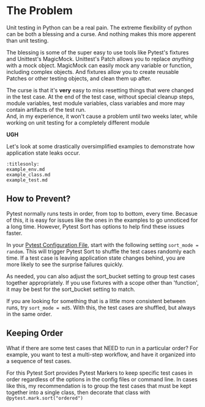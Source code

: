# The Problem

Unit testing in Python can be a real pain.
The extreme flexibility of python can be both a blessing and a curse.
And nothing makes this more apperent than unit testing.

The blessing is some of the super easy to use tools like Pytest's fixtures and Unittest's MagicMock.
Unittest's Patch allows you to replace _anything_ with a mock object.
MagicMock can easily mock any variable or function, including complex objects.
And fixtures allow you to create reusable Patches or other testing objects, and clean them up after.

The curse is that it's **very** easy to miss resetting things that were changed in the test case.
At the end of the test case, without special cleanup steps, module variables, test module variables, class variables and more may contain artifacts of the test run.  
And, in my experience, it won't cause a problem until two weeks later, while working on unit testing for a completely different module

**UGH**

Let's look at some drastically oversimplified examples to demonstrate how application state leaks occur.

```{toctree}
:titlesonly:
example_env.md
example_class.md
example_test.md
```

## How to Prevent?

Pytest normally runs tests in order, from top to bottom, every time.
Becasue of this, it is easy for issues like the ones in the examples to go unnoticed for a long time.
However, Pytest Sort has options to help find these issues faster.

In your [Pytest Configuration File](https://docs.pytest.org/en/7.4.x/reference/customize.html#configuration-file-formats), start with the following setting `sort_mode = random`.
This will trigger Pytest Sort to shuffle the test cases randomly each time.
If a test case is leaving application state changes behind, you are more likely to see the surprise failures quickly.

As needed, you can also adjust the sort_bucket setting to group test cases together appropriately.  If you use fixtures with a scope other than 'function', it may be best for the sort_bucket setting to match.

If you are looking for something that is a little more consistent between runs, try `sort_mode = md5`.
With this, the test cases are shuffled, but always in the same order.

<!-- [Pytest Sort Options](project:configuration.rst#options) -->

## Keeping Order

What if there are some test cases that NEED to run in a particular order?
For example, you want to test a multi-step workflow, and have it organized into a sequence of test cases.

For this Pytest Sort provides Pytest Markers to keep specific test cases in order regardless of the options in the config files or command line.
In cases like this, my recommendation is to group the test cases that must be kept together into a single class, then decorate that class with `@pytest.mark.sort("ordered")`

<!-- See [Pytest Sort Markers](project:configuration.rst#pytest-markers) -->